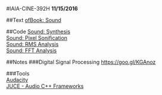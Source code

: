 #IAIA-CINE-392H
**11/15/2016**

##Text
[ofBook: Sound](http://openframeworks.cc/ofBook/chapters/sound.html)  

##Code
[Sound: Synthesis](../c++/030_Sound_Synthesis)  
[Sound: Pixel Sonification](../c++/031_Sound_PixelSonification)  
[Sound: RMS Analysis](../c++/032_Sound_RMSAnalysis)  
[Sound: FFT Analysis](../c++/033_Sound_FFTAnalysis)  

##Notes
###Digital Signal Processing
https://goo.gl/KGAnoz

###Tools  
[Audacity](http://www.audacityteam.org/)  
[JUCE - Audio C++ Frameworks](https://www.juce.com/)
